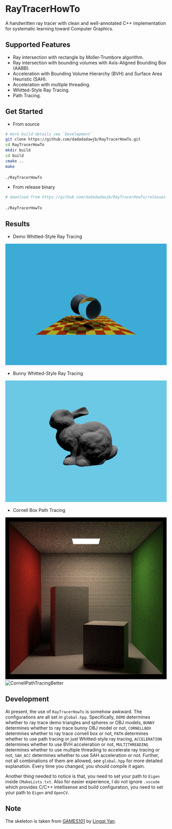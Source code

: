 # RayTracerHowTo
A handwritten ray tracer with clean and well-annotated C++ implementation for systematic learning toward Computer Graphics.

## Supported Features
* Ray intersection with rectangle by Moller-Trumbore algorithm.
* Ray intersection with bounding volumes with Axis-Aligned Bounding Box (AABB).
* Acceleration with Bounding Volume Hierarchy (BVH) and Surface Area Heuristic (SAH).
* Acceleration with multiple threading.
* Whitted-Style Ray Tracing.
* Path Tracing.

## Get Started
* From source
```bash
# more build details see `Development`
git clone https://github.com/dadadadawjb/RayTracerHowTo.git
cd RayTracerHowTo
mkdir build
cd build
cmake ..
make

./RayTracerHowTo
```

* From release binary
```bash
# download from https://github.com/dadadadawjb/RayTracerHowTo/releases as `RayTracerHowTo`

./RayTracerHowTo
```

## Results
* Demo Whitted-Style Ray Tracing

![DemoWhittedRayTracing](results/output1.png)

* Bunny Whitted-Style Ray Tracing

![BunnyWhittedRayTracing](results/output2.png)

* Cornell Box Path Tracing

![CornellPathTracing](results/output3.png)
![CornellPathTracingBetter](results/output3'.png)

## Development
At present, the use of `RayTracerHowTo` is somehow awkward.
The configurations are all set in `global.hpp`.
Specifically, `DEMO` determines whether to ray trace demo triangles and spheres or OBJ models, 
`BUNNY` determines whether to ray trace bunny OBJ model or not, 
`CORNELLBOX` determines whether to ray trace cornell box or not, 
`PATH` determines whether to use path tracing or just Whitted-style ray tracing, 
`ACCELERATION` determines whether to use BVH acceleration or not, 
`MULTITHREADING` determines whether to use multiple threading to accelerate ray tracing or not, 
`SAH_ACC` determines whether to use SAH acceleration or not.
Further, not all combinations of them are allowed, see `global.hpp` for more detailed explanation.
Every time you changed, you should compile it again.

Another thing needed to notice is that, 
you need to set your path to `Eigen` inside `CMakeLists.txt`.
Also for easier experience, I do not ignore `.vscode` which provides C/C++ intellisense and build configuration, 
you need to set your path to `Eigen` and `OpenCV`.

## Note
The skeleton is taken from [GAMES101](https://sites.cs.ucsb.edu/~lingqi/teaching/games101.html) by [Lingqi Yan](https://sites.cs.ucsb.edu/~lingqi/).
